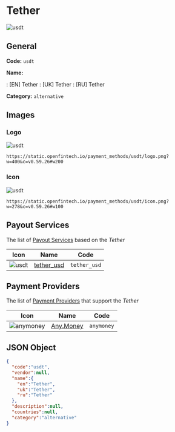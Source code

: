 
# Tether 
![usdt](https://static.openfintech.io/payment_methods/usdt/logo.png?w=400&c=v0.59.26#w200)  

## General 
**Code:** `usdt` 
 
**Name:** 
 
:	[EN] Tether 
:	[UK] Tether 
:	[RU] Tether 
 
**Category:** `alternative` 
 

## Images 

### Logo 
![usdt](https://static.openfintech.io/payment_methods/usdt/logo.png?w=400&c=v0.59.26#w200)  

```
https://static.openfintech.io/payment_methods/usdt/logo.png?w=400&c=v0.59.26#w200
```  

### Icon 
![usdt](https://static.openfintech.io/payment_methods/usdt/icon.png?w=278&c=v0.59.26#w100)  

```
https://static.openfintech.io/payment_methods/usdt/icon.png?w=278&c=v0.59.26#w100
```  

## Payout Services 
 
The list of [Payout Services](/payout-services/) based on the _Tether_ 

|Icon|Name|Code| 
|:---:|:---:|:---:| 
|![usdt](https://static.openfintech.io/payout_methods/usdt/icon.svg?w=278&c=v0.59.26#w40) |[tether_usd](/payout-services/tether_usd/)|`tether_usd`| 
 

## Payment Providers 
 
The list of [Payment Providers](/payment-providers/) that support the _Tether_ 

|Icon|Name|Code| 
|:---:|:---:|:---:| 
|![anymoney](https://static.openfintech.io/payment_providers/anymoney/icon.svg?w=278&c=v0.59.26#w100) |[Any.Money](/payment-providers/anymoney/)|`anymoney`| 
 

## JSON Object 

```json
{
  "code":"usdt",
  "vendor":null,
  "name":{
    "en":"Tether",
    "uk":"Tether",
    "ru":"Tether"
  },
  "description":null,
  "countries":null,
  "category":"alternative"
}
```  
